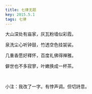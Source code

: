 ```yaml
---
title: 七律无题
key: 2015.5.1
tags: 七律
---
```


大山深处有庙家，灰瓦粉墙似彩霞。

泉洗尘心听钟鼓，竹透空色挂袈裟。

几重香愿好釋怀，百度礼佛得禅雅。

僻世也不多寂寥，叶嫩换成一杯茶。

</br>

小注：我改了一字。有悖声调。但切詩意。

</br>


